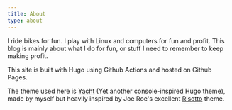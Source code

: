 ```yaml
---
title: About
type: about
---
```


I ride bikes for fun. I play with Linux and computers for fun and profit. This blog is mainly about what I do for fun, or stuff I need to remember to keep making profit.

<!--more-->

This site is built with Hugo using Github Actions and hosted on Github Pages.

The theme used here is [Yacht](https://github.com/ccwoolf/yacht) (Yet another console-inspired Hugo theme), made by myself but heavily inspired by Joe Roe's excellent [Risotto](https://github.com/joeroe/risotto) theme.
